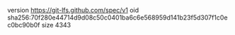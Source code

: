 version https://git-lfs.github.com/spec/v1
oid sha256:70f280e44714d9d08c50c0401ba6c6e568959d141b23f5d307f1c0ec0bc90b0f
size 4343
